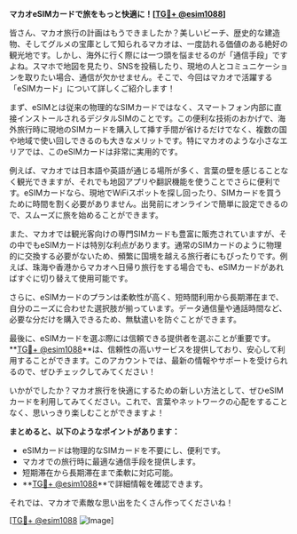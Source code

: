 **マカオeSIMカードで旅をもっと快適に！[[TG💪+ @esim1088](https://t.me/s/esim1088)]**

皆さん、マカオ旅行の計画はもうできましたか？美しいビーチ、歴史的な建造物、そしてグルメの宝庫として知られるマカオは、一度訪れる価値のある絶好の観光地です。しかし、海外に行く際には一つ頭を悩ませるのが「通信手段」ですよね。スマホで地図を見たり、SNSを投稿したり、現地の人とコミュニケーションを取りたい場合、通信が欠かせません。そこで、今回はマカオで活躍する「eSIMカード」について詳しくご紹介します！

まず、eSIMとは従来の物理的なSIMカードではなく、スマートフォン内部に直接インストールされるデジタルSIMのことです。この便利な技術のおかげで、海外旅行時に現地のSIMカードを購入して挿す手間が省けるだけでなく、複数の国や地域で使い回しできるのも大きなメリットです。特にマカオのような小さなエリアでは、このeSIMカードは非常に実用的です。

例えば、マカオでは日本語や英語が通じる場所が多く、言葉の壁を感じることなく観光できますが、それでも地図アプリや翻訳機能を使うことでさらに便利です。eSIMカードなら、現地でWiFiスポットを探し回ったり、SIMカードを買うために時間を割く必要がありません。出発前にオンラインで簡単に設定できるので、スムーズに旅を始めることができます。

また、マカオでは観光客向けの専門SIMカードも豊富に販売されていますが、その中でもeSIMカードは特別な利点があります。通常のSIMカードのように物理的に交換する必要がないため、頻繁に国境を越える旅行者にもぴったりです。例えば、珠海や香港からマカオへ日帰り旅行をする場合でも、eSIMカードがあればすぐに切り替えて使用可能です。

さらに、eSIMカードのプランは柔軟性が高く、短時間利用から長期滞在まで、自分のニーズに合わせた選択肢が揃っています。データ通信量や通話時間など、必要な分だけを購入できるため、無駄遣いを防ぐことができます。

最後に、eSIMカードを選ぶ際には信頼できる提供者を選ぶことが重要です。**[TG💪+ @esim1088](https://t.me/s/esim1088)**は、信頼性の高いサービスを提供しており、安心して利用することができます。このアカウントでは、最新の情報やサポートを受けられるので、ぜひチェックしてみてください！

いかがでしたか？マカオ旅行を快適にするための新しい方法として、ぜひeSIMカードを利用してみてください。これで、言葉やネットワークの心配をすることなく、思いっきり楽しむことができますよ！

**まとめると、以下のようなポイントがあります：**
- eSIMカードは物理的なSIMカードを不要にし、便利です。
- マカオでの旅行時に最適な通信手段を提供します。
- 短期滞在から長期滞在まで柔軟に対応可能。
- **[TG💪+ @esim1088](https://t.me/s/esim1088)**で詳細情報を確認できます。

それでは、マカオで素敵な思い出をたくさん作ってくださいね！

[[TG💪+ @esim1088](https://t.me/s/esim1088) ![Image](https://i.postimg.cc/Y0z9fWf4/image.png)]